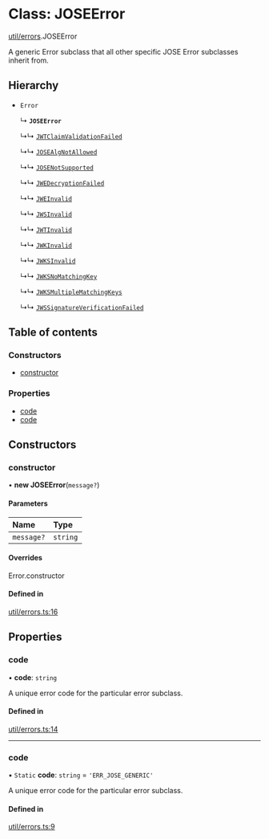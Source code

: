 # Class: JOSEError

[util/errors](../modules/util_errors.md).JOSEError

A generic Error subclass that all other specific
JOSE Error subclasses inherit from.

## Hierarchy

- `Error`

  ↳ **`JOSEError`**

  ↳↳ [`JWTClaimValidationFailed`](util_errors.JWTClaimValidationFailed.md)

  ↳↳ [`JOSEAlgNotAllowed`](util_errors.JOSEAlgNotAllowed.md)

  ↳↳ [`JOSENotSupported`](util_errors.JOSENotSupported.md)

  ↳↳ [`JWEDecryptionFailed`](util_errors.JWEDecryptionFailed.md)

  ↳↳ [`JWEInvalid`](util_errors.JWEInvalid.md)

  ↳↳ [`JWSInvalid`](util_errors.JWSInvalid.md)

  ↳↳ [`JWTInvalid`](util_errors.JWTInvalid.md)

  ↳↳ [`JWKInvalid`](util_errors.JWKInvalid.md)

  ↳↳ [`JWKSInvalid`](util_errors.JWKSInvalid.md)

  ↳↳ [`JWKSNoMatchingKey`](util_errors.JWKSNoMatchingKey.md)

  ↳↳ [`JWKSMultipleMatchingKeys`](util_errors.JWKSMultipleMatchingKeys.md)

  ↳↳ [`JWSSignatureVerificationFailed`](util_errors.JWSSignatureVerificationFailed.md)

## Table of contents

### Constructors

- [constructor](util_errors.JOSEError.md#constructor)

### Properties

- [code](util_errors.JOSEError.md#code)
- [code](util_errors.JOSEError.md#code)

## Constructors

### constructor

• **new JOSEError**(`message?`)

#### Parameters

| Name | Type |
| :------ | :------ |
| `message?` | `string` |

#### Overrides

Error.constructor

#### Defined in

[util/errors.ts:16](https://github.com/panva/jose/blob/v3.15.0/src/util/errors.ts#L16)

## Properties

### code

• **code**: `string`

A unique error code for the particular error subclass.

#### Defined in

[util/errors.ts:14](https://github.com/panva/jose/blob/v3.15.0/src/util/errors.ts#L14)

___

### code

▪ `Static` **code**: `string` = `'ERR_JOSE_GENERIC'`

A unique error code for the particular error subclass.

#### Defined in

[util/errors.ts:9](https://github.com/panva/jose/blob/v3.15.0/src/util/errors.ts#L9)
